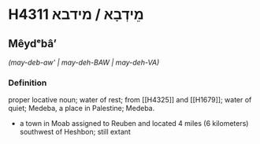 # H4311 מֵידְבָא / מידבא

## Mêydᵉbâʼ

_(may-deb-aw' | may-deh-BAW | may-deh-VA)_

### Definition

proper locative noun; water of rest; from [[H4325]] and [[H1679]]; water of quiet; Medeba, a place in Palestine; Medeba.

- a town in Moab assigned to Reuben and located 4 miles (6 kilometers) southwest of Heshbon; still extant
